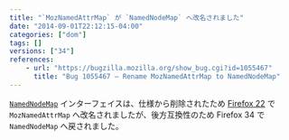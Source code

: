 ```yaml
---
title: "`MozNamedAttrMap` が `NamedNodeMap` へ改名されました"
date: "2014-09-01T22:12:15-04:00"
categories: ["dom"]
tags: []
versions: ["34"]
references:
    - url: "https://bugzilla.mozilla.org/show_bug.cgi?id=1055467"
      title: "Bug 1055467 – Rename MozNamedAttrMap to NamedNodeMap"
---
```

[`NamedNodeMap`](https://developer.mozilla.org/docs/Web/API/NamedNodeMap) インターフェイスは、仕様から削除されたため [Firefox 22](https://www.fxsitecompat.com/ja/docs/2013/namednodemap-has-been-renamed-to-moznamedattrmap/) で `MozNamedAttrMap` へ改名されましたが、後方互換性のため Firefox 34 で `NamedNodeMap` へ戻されました。
